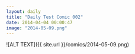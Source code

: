 ```yaml
---
layout: daily
title: "Daily Test Comic 002"
date: 2014-04-04 00:00:47
image: "2014-05-09.png"
---
```

![ALT TEXT]({{ site.url }}/comics/2014-05-09.png)
